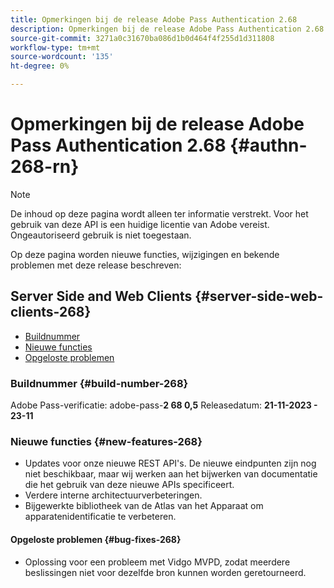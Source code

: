 ```yaml
---
title: Opmerkingen bij de release Adobe Pass Authentication 2.68
description: Opmerkingen bij de release Adobe Pass Authentication 2.68
source-git-commit: 3271a0c31670ba086d1b0d464f4f255d1d311808
workflow-type: tm+mt
source-wordcount: '135'
ht-degree: 0%

---
```


# Opmerkingen bij de release Adobe Pass Authentication 2.68 {#authn-268-rn}

>[!NOTE]
>
>De inhoud op deze pagina wordt alleen ter informatie verstrekt. Voor het gebruik van deze API is een huidige licentie van Adobe vereist. Ongeautoriseerd gebruik is niet toegestaan.

Op deze pagina worden nieuwe functies, wijzigingen en bekende problemen met deze release beschreven:

## Server Side and Web Clients {#server-side-web-clients-268}

* [Buildnummer](#build-number-268)
* [Nieuwe functies](#new-features-268)
* [Opgeloste problemen](#bug-fixes-268)

### Buildnummer {#build-number-268}

Adobe Pass-verificatie: adobe-pass-**2 68 0,5**
Releasedatum: **21-11-2023 - 23-11**

### Nieuwe functies {#new-features-268}

* Updates voor onze nieuwe REST API&#39;s.  De nieuwe eindpunten zijn nog niet beschikbaar, maar wij werken aan het bijwerken van documentatie die het gebruik van deze nieuwe APIs specificeert.
* Verdere interne architectuurverbeteringen.
* Bijgewerkte bibliotheek van de Atlas van het Apparaat om apparatenidentificatie te verbeteren.

#### Opgeloste problemen {#bug-fixes-268}

* Oplossing voor een probleem met Vidgo MVPD, zodat meerdere beslissingen niet voor dezelfde bron kunnen worden geretourneerd.
